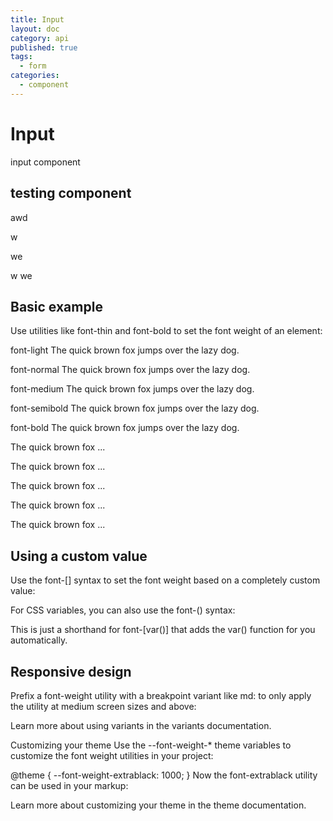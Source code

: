 ```yaml
---
title: Input
layout: doc
category: api
published: true
tags:
  - form
categories:
  - component
---
```

# Input

input component

## testing component

awd

w

we

w
we
## Basic example
Use utilities like font-thin and font-bold to set the font weight of an element:

font-light
The quick brown fox jumps over the lazy dog.

font-normal
The quick brown fox jumps over the lazy dog.

font-medium
The quick brown fox jumps over the lazy dog.

font-semibold
The quick brown fox jumps over the lazy dog.

font-bold
The quick brown fox jumps over the lazy dog.

<p class="font-light ...">The quick brown fox ...</p>
<p class="font-normal ...">The quick brown fox ...</p>
<p class="font-medium ...">The quick brown fox ...</p>
<p class="font-semibold ...">The quick brown fox ...</p>
<p class="font-bold ...">The quick brown fox ...</p>

## Using a custom value
Use the font-[<value>] syntax to set the font weight based on a completely custom value:

<p class="font-[1000] ...">
  <!-- ... -->
</p>
For CSS variables, you can also use the font-(<custom-property>) syntax:

<p class="font-(--my-font-weight) ...">
  <!-- ... -->
</p>
This is just a shorthand for font-[var(<custom-property>)] that adds the var() function for you automatically.

## Responsive design
Prefix a font-weight utility with a breakpoint variant like md: to only apply the utility at medium screen sizes and above:

<p class="font-normal md:font-bold ...">
  <!-- ... -->
</p>
Learn more about using variants in the variants documentation.

Customizing your theme
Use the --font-weight-* theme variables to customize the font weight utilities in your project:

@theme {
--font-weight-extrablack: 1000;
}
Now the font-extrablack utility can be used in your markup:

<div class="font-extrablack">
  <!-- ... -->
</div>
Learn more about customizing your theme in the theme documentation.
